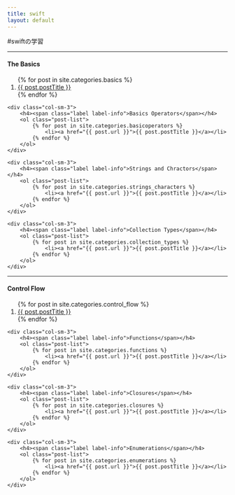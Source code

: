 ```yaml
---
title: swift
layout: default
---
```


#swiftの学習

- - -

<div class="row">
	<div class="col-sm-3">
		<h4><span class="label label-info">The Basics</span></h4>
		<ol class="post-list">
 			{% for post in site.categories.basics %}
   				<li><a href="{{ post.url }}">{{ post.postTitle }}</a></li>
 			{% endfor %}
		</ol>			
	</div>

	<div class="col-sm-3">
		<h4><span class="label label-info">Basics Operators</span></h4>
		<ol class="post-list">
 			{% for post in site.categories.basicoperators %}
   				<li><a href="{{ post.url }}">{{ post.postTitle }}</a></li>
 			{% endfor %}
		</ol>			
	</div>

	<div class="col-sm-3">
		<h4><span class="label label-info">Strings and Chractors</span></h4>
		<ol class="post-list">
 			{% for post in site.categories.strings_characters %}
   				<li><a href="{{ post.url }}">{{ post.postTitle }}</a></li>
 			{% endfor %}
		</ol>			
	</div>

	<div class="col-sm-3">
		<h4><span class="label label-info">Collection Types</span></h4>
		<ol class="post-list">
 			{% for post in site.categories.collection_types %}
   				<li><a href="{{ post.url }}">{{ post.postTitle }}</a></li>
 			{% endfor %}
		</ol>			
	</div>

</div>

---------------------------------

<div class="row">
	<div class="col-sm-3">
		<h4><span class="label label-info">Control Flow</span></h4>
		<ol class="post-list">
 			{% for post in site.categories.control_flow %}
   				<li><a href="{{ post.url }}">{{ post.postTitle }}</a></li>
 			{% endfor %}
		</ol>			
	</div>

	<div class="col-sm-3">
		<h4><span class="label label-info">Functions</span></h4>
		<ol class="post-list">
 			{% for post in site.categories.functions %}
   				<li><a href="{{ post.url }}">{{ post.postTitle }}</a></li>
 			{% endfor %}
		</ol>			
	</div>

	<div class="col-sm-3">
		<h4><span class="label label-info">Closures</span></h4>
		<ol class="post-list">
 			{% for post in site.categories.closures %}
   				<li><a href="{{ post.url }}">{{ post.postTitle }}</a></li>
 			{% endfor %}
		</ol>			
	</div>

	<div class="col-sm-3">
		<h4><span class="label label-info">Enumerations</span></h4>
		<ol class="post-list">
 			{% for post in site.categories.enumerations %}
   				<li><a href="{{ post.url }}">{{ post.postTitle }}</a></li>
 			{% endfor %}
		</ol>			
	</div>

</div>